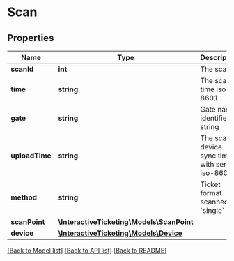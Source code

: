 # Scan

## Properties
Name | Type | Description | Notes
------------ | ------------- | ------------- | -------------
**scanId** | **int** | The scan ID | [optional] 
**time** | **string** | The scan time iso-8601 | [optional] 
**gate** | **string** | Gate name identifier string | [optional] 
**uploadTime** | **string** | The scan device sync time with server iso-8601 | [optional] 
**method** | **string** | Ticket format scanned: &#x60;single&#x60; | &#x60;mobile&#x60; | &#x60;passbook&#x60; | [optional] 
**scanPoint** | [**\InteractiveTicketing\Models\ScanPoint**](ScanPoint.md) |  | [optional] 
**device** | [**\InteractiveTicketing\Models\Device**](Device.md) |  | [optional] 

[[Back to Model list]](../../README.md#documentation-for-models) [[Back to API list]](../../README.md#documentation-for-api-endpoints) [[Back to README]](../../README.md)

